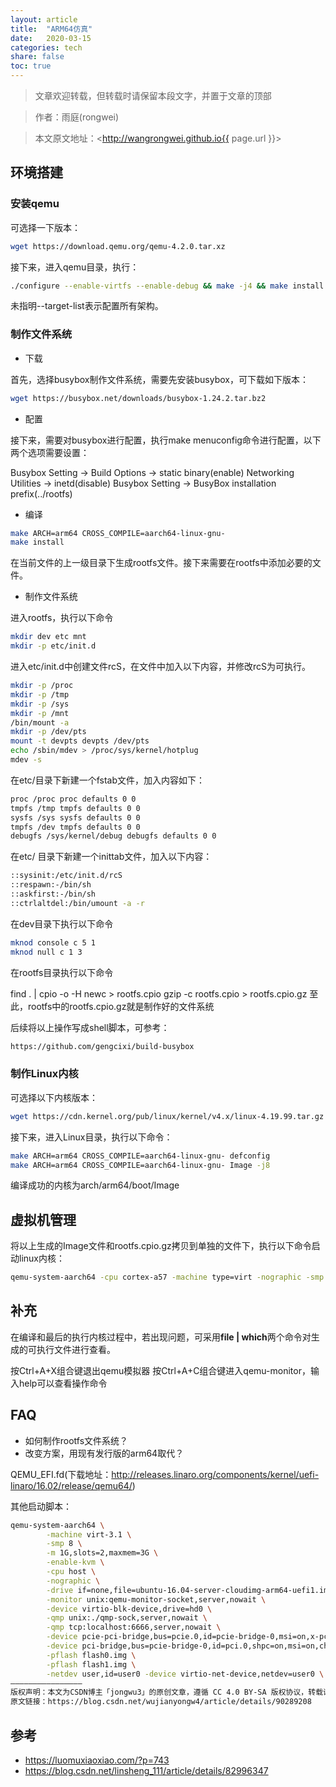 ```yaml
---
layout: article
title:  "ARM64仿真"
date:   2020-03-15
categories: tech
share: false
toc: true
---
```


> 文章欢迎转载，但转载时请保留本段文字，并置于文章的顶部

> 作者：雨庭(rongwei)

> 本文原文地址：<http://wangrongwei.github.io{{ page.url }}>

## 环境搭建

### 安装qemu

可选择一下版本：

```bash
wget https://download.qemu.org/qemu-4.2.0.tar.xz
```

接下来，进入qemu目录，执行：

```bash
./configure --enable-virtfs --enable-debug && make -j4 && make install
```

未指明--target-list表示配置所有架构。

### 制作文件系统

- 下载

首先，选择busybox制作文件系统，需要先安装busybox，可下载如下版本：

```bash
wget https://busybox.net/downloads/busybox-1.24.2.tar.bz2
```

- 配置

接下来，需要对busybox进行配置，执行make menuconfig命令进行配置，以下两个选项需要设置：

Busybox Setting -> Build Options -> static binary(enable)
Networking Utilities -> inetd(disable)
Busybox Setting -> BusyBox installation prefix(../rootfs)

- 编译

```bash
make ARCH=arm64 CROSS_COMPILE=aarch64-linux-gnu-
make install
```

在当前文件的上一级目录下生成rootfs文件。接下来需要在rootfs中添加必要的文件。

- 制作文件系统

进入rootfs，执行以下命令

```bash
mkdir dev etc mnt
mkdir -p etc/init.d
```

进入etc/init.d中创建文件rcS，在文件中加入以下内容，并修改rcS为可执行。

```bash
mkdir -p /proc
mkdir -p /tmp
mkdir -p /sys
mkdir -p /mnt
/bin/mount -a
mkdir -p /dev/pts
mount -t devpts devpts /dev/pts
echo /sbin/mdev > /proc/sys/kernel/hotplug
mdev -s
```

在etc/目录下新建一个fstab文件，加入内容如下：

```bash
proc /proc proc defaults 0 0 
tmpfs /tmp tmpfs defaults 0 0 
sysfs /sys sysfs defaults 0 0 
tmpfs /dev tmpfs defaults 0 0
debugfs /sys/kernel/debug debugfs defaults 0 0
```

在etc/ 目录下新建一个inittab文件，加入以下内容：

```bash
::sysinit:/etc/init.d/rcS 
::respawn:-/bin/sh 
::askfirst:-/bin/sh 
::ctrlaltdel:/bin/umount -a -r 
```

在dev目录下执行以下命令

```bash
mknod console c 5 1 
mknod null c 1 3
```

在rootfs目录执行以下命令

find . | cpio -o -H newc > rootfs.cpio 
gzip -c rootfs.cpio > rootfs.cpio.gz
至此，rootfs中的rootfs.cpio.gz就是制作好的文件系统

后续将以上操作写成shell脚本，可参考：

```bash
https://github.com/gengcixi/build-busybox
```

### 制作Linux内核

可选择以下内核版本：

```bash
wget https://cdn.kernel.org/pub/linux/kernel/v4.x/linux-4.19.99.tar.gz
```

接下来，进入Linux目录，执行以下命令：

```bash
make ARCH=arm64 CROSS_COMPILE=aarch64-linux-gnu- defconfig
make ARCH=arm64 CROSS_COMPILE=aarch64-linux-gnu- Image -j8
```

编译成功的内核为arch/arm64/boot/Image

## 虚拟机管理

将以上生成的Image文件和rootfs.cpio.gz拷贝到单独的文件下，执行以下命令启动linux内核：

```bash
qemu-system-aarch64 -cpu cortex-a57 -machine type=virt -nographic -smp 1 -m 512 -kernel Image -append "rdinit=/linuxrc console=ttyAMA0" -initrd rootfs.cpio.gz -device virtio-scsi-device
```

## 补充

在编译和最后的执行内核过程中，若出现问题，可采用**file | which**两个命令对生成的可执行文件进行查看。

按Ctrl+A+X组合键退出qemu模拟器
按Ctrl+A+C组合键进入qemu-monitor，输入help可以查看操作命令

## FAQ

- 如何制作rootfs文件系统？
- 改变方案，用现有发行版的arm64取代？

QEMU_EFI.fd(下载地址：http://releases.linaro.org/components/kernel/uefi-linaro/16.02/release/qemu64/)

其他启动脚本：

```bash
qemu-system-aarch64 \
        -machine virt-3.1 \
        -smp 8 \
        -m 1G,slots=2,maxmem=3G \
        -enable-kvm \
        -cpu host \
        -nographic \
        -drive if=none,file=ubuntu-16.04-server-cloudimg-arm64-uefi1.img,id=hd0 \
        -monitor unix:qemu-monitor-socket,server,nowait \
        -device virtio-blk-device,drive=hd0 \
        -qmp unix:./qmp-sock,server,nowait \
        -qmp tcp:localhost:6666,server,nowait \
        -device pcie-pci-bridge,bus=pcie.0,id=pcie-bridge-0,msi=on,x-pcie-lnksta-dllla=on,addr=2,romfile= \
        -device pci-bridge,bus=pcie-bridge-0,id=pci.0,shpc=on,msi=on,chassis_nr=1,addr=2 \
        -pflash flash0.img \
        -pflash flash1.img \
        -netdev user,id=user0 -device virtio-net-device,netdev=user0 \
————————————————
版权声明：本文为CSDN博主「jongwu3」的原创文章，遵循 CC 4.0 BY-SA 版权协议，转载请附上原文出处链接及本声明。
原文链接：https://blog.csdn.net/wujianyongw4/article/details/90289208
```

## 参考

- https://luomuxiaoxiao.com/?p=743
- https://blog.csdn.net/linsheng_111/article/details/82996347